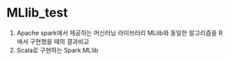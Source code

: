 # MLlib_test


1. Apache spark에서 제공하는 머신러닝 라이브러리 MLlib와 동일한 알고리즘을 R에서 구현했을 때의 결과비교
2. Scala로 구현하는 Spark MLlib 
